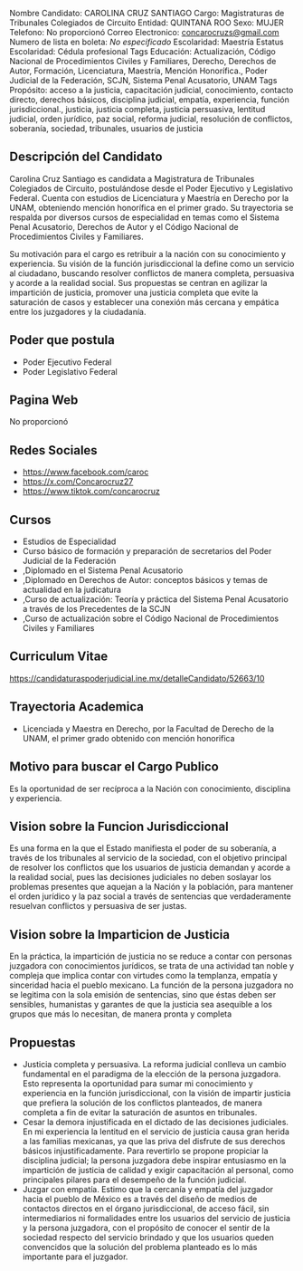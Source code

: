 Nombre Candidato: CAROLINA CRUZ SANTIAGO
Cargo: Magistraturas de Tribunales Colegiados de Circuito
Entidad: QUINTANA ROO
Sexo: MUJER
Telefono: No proporcionó
Correo Electronico: concarocruzs@gmail.com
Numero de lista en boleta: *No especificado*
Escolaridad: Maestría
Estatus Escolaridad: Cédula profesional
Tags Educación: Actualización, Código Nacional de Procedimientos Civiles y Familiares, Derecho, Derechos de Autor, Formación, Licenciatura, Maestría, Mención Honorífica., Poder Judicial de la Federación, SCJN, Sistema Penal Acusatorio, UNAM
Tags Propósito: acceso a la justicia, capacitación judicial, conocimiento, contacto directo, derechos básicos, disciplina judicial, empatía, experiencia, función jurisdiccional., justicia, justicia completa, justicia persuasiva, lentitud judicial, orden jurídico, paz social, reforma judicial, resolución de conflictos, soberanía, sociedad, tribunales, usuarios de justicia


## Descripción del Candidato 

Carolina Cruz Santiago es candidata a Magistratura de Tribunales Colegiados de Circuito, postulándose desde el Poder Ejecutivo y Legislativo Federal. Cuenta con estudios de Licenciatura y Maestría en Derecho por la UNAM, obteniendo mención honorífica en el primer grado. Su trayectoria se respalda por diversos cursos de especialidad en temas como el Sistema Penal Acusatorio, Derechos de Autor y el Código Nacional de Procedimientos Civiles y Familiares.

Su motivación para el cargo es retribuir a la nación con su conocimiento y experiencia. Su visión de la función jurisdiccional la define como un servicio al ciudadano, buscando resolver conflictos de manera completa, persuasiva y acorde a la realidad social. Sus propuestas se centran en agilizar la impartición de justicia, promover una justicia completa que evite la saturación de casos y establecer una conexión más cercana y empática entre los juzgadores y la ciudadanía.


## Poder que postula

- Poder Ejecutivo Federal
- Poder Legislativo Federal


## Pagina Web

No proporcionó


## Redes Sociales

- https://www.facebook.com/caroc
- https://x.com/Concarocruz27
- https://www.tiktok.com/concarocruz


## Cursos

- Estudios de Especialidad
- Curso básico de formación y preparación de secretarios del Poder Judicial de la Federación
- ,Diplomado en el Sistema Penal Acusatorio
- ,Diplomado en Derechos de Autor: conceptos básicos y temas de actualidad en la judicatura
- ,Curso de actualización: Teoría y práctica del Sistema Penal Acusatorio a través de los Precedentes de la SCJN
- ,Curso de actualización sobre el Código Nacional de Procedimientos Civiles y Familiares


## Curriculum Vitae

https://candidaturaspoderjudicial.ine.mx/detalleCandidato/52663/10


## Trayectoria Academica

- Licenciada y Maestra en Derecho, por la Facultad de Derecho de la UNAM, el primer grado obtenido con mención honorifica


## Motivo para buscar el Cargo Publico

Es la oportunidad de ser recíproca a la Nación con conocimiento, disciplina y experiencia.


## Vision sobre la Funcion Jurisdiccional

Es una forma en la que el Estado manifiesta el poder de su soberanía, a través de los tribunales al servicio de la sociedad, con el objetivo principal de resolver los conflictos que los usuarios de justicia demandan y acorde a la realidad social, pues las decisiones judiciales no deben soslayar los problemas presentes que aquejan a la Nación y la población, para mantener el orden jurídico y la paz social a través de sentencias que verdaderamente resuelvan conflictos y persuasiva de ser justas.


## Vision sobre la Imparticion de Justicia

En la práctica, la impartición de justicia no se reduce a contar con personas juzgadora con conocimientos jurídicos, se trata de una actividad tan noble y compleja que implica contar con virtudes como la templanza, empatía y sinceridad hacia el pueblo mexicano. La función de la persona juzgadora no se legitima con la sola emisión de sentencias, sino que éstas deben ser sensibles, humanistas y garantes de que la justicia sea asequible a los grupos que más lo necesitan, de manera pronta y completa


## Propuestas

- Justicia completa y persuasiva. La reforma judicial conlleva un cambio fundamental en el paradigma de la elección de la persona juzgadora. Esto representa la oportunidad para sumar mi conocimiento y experiencia en la función jurisdiccional, con la visión de impartir justicia que prefiera la solución de los conflictos planteados, de manera completa a fin de evitar la saturación de asuntos en tribunales.
- Cesar la demora injustificada en el dictado de las decisiones judiciales. En mi experiencia la lentitud en el servicio de justicia causa gran herida a las familias mexicanas, ya que las priva del disfrute de sus derechos básicos injustificadamente. Para revertirlo se propone propiciar la disciplina judicial; la persona juzgadora debe inspirar entusiasmo en la impartición de justicia de calidad y exigir capacitación al personal, como principales pilares para el desempeño de la función judicial.
- Juzgar con empatía. Estimo que la cercanía y empatía del juzgador hacia el pueblo de México es a través del diseño de medios de contactos directos en el órgano jurisdiccional, de acceso fácil, sin intermediarios ni formalidades entre los usuarios del servicio de justicia y la persona juzgadora, con el propósito de conocer el sentir de la sociedad respecto del servicio brindado y que los usuarios queden convencidos que la solución del problema planteado es lo más importante para el juzgador.


